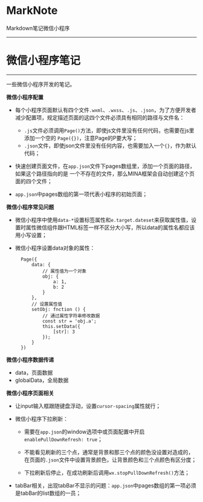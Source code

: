 # MarkNote
Markdown笔记微信小程序

-----

# 微信小程序笔记 #


----------

一些微信小程序开发的笔记。

**微信小程序配置**

- 每个小程序页面默认有四个文件`.wxml`、`.wxss`、`.js`、`.json`，为了方便开发者减少配置项，规定描述页面的这四个文件必须具有相同的路径与文件名：

	- `.js`文件必须调用`Page()`方法，即使js文件里没有任何代码，也需要在js里添加一个空的 `Page({})`，注意Page的P要大写；
	- `.json`文件，即使json文件里没有任何内容，也需要加入一个`{}`，作为默认代码；

- 快速创建页面文件，在`app.json`文件下pages数组里，添加一个页面的路径，如果这个路径指向的是 一个不存在的文件，那么MINA框架会自动创建这个页面的四个文件；

- `app.json`中pages数组的第一项代表小程序的初始页面；

**微信小程序常见问题**

- 微信小程序中使用`data-*`设置标签属性和`e.target.dateset`来获取属性值，设置时属性微信组件跟HTML标签一样不区分大小写，所以data的属性名都应该用小写设置；

- 微信小程序设置data对象的属性：

		Page({
			data: {
				// 属性值为一个对象
				obj: {
					a: 1,
					b: 2
				}
			},
			// 设置属性值
			setObj: fnction () {
				// 通过属性字符串修改数据
				const str = 'obj.a';
				this.setData({
					[str]: 3
				});
			}
 		})

**微信小程序数据传递**

- data，页面数据
- globalData，全局数据

**微信小程序页面相关**

- 让input输入框跟随键盘浮动，设置`cursor-spacing`属性就行；

- 微信小程序下拉刷新：
	
	- 需要在`app.json`的window选项中或页面配置中开启`enablePullDownRefresh: true`；

	- 不能看见刷新的三个点，通常是背景和那三个点的颜色没设置对造成的，在页面的`.json`文件中设置背景颜色，让背景颜色和三个点颜色有区分度；
	
	- 下拉刷新后停止，在成功刷新后调用`wx.stopPullDownRefresh()`方法；

- tabBar相关，出现tabBar不显示的问题：`app.json`中pages数组的第一项必须是tabBar的list数组的一员；
